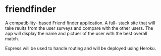 # friendfinder

A compatibility- based Friend finder application. A full- stack site that will take reults from the user surveys and compare with the other users. The app will display the name and pictuer of the user with the best overall match.

Express will be used to handle routing and will be deployed using Heroku.




